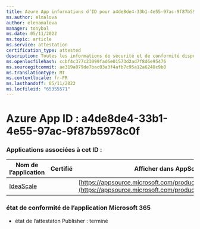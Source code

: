```yaml
---
title: Azure App informations d’ID pour a4de8de4-33b1-4e55-97ac-9f87b5978c0f
ms.author: elmalova
author: elenamalova
manager: tonybal
ms.date: 05/11/2022
ms.topic: article
ms.service: attestation
certification_type: attested
description: Toutes les informations de sécurité et de conformité disponibles pour a4de8de4-33b1-4e55-97ac-9f87b5978c0f.
ms.openlocfilehash: ccbf4c377c23099fad6e01573d2ad7f8d6e95476
ms.sourcegitcommit: ae319a079de7bac03a3f4afb7c95a12a6248c9b0
ms.translationtype: MT
ms.contentlocale: fr-FR
ms.lasthandoff: 05/11/2022
ms.locfileid: "65355571"
---
```

# <a name="azure-app-id-a4de8de4-33b1-4e55-97ac-9f87b5978c0f"></a>Azure App ID : a4de8de4-33b1-4e55-97ac-9f87b5978c0f


### <a name="apps-associated-with-this-id"></a>Applications associées à cet ID :
| **Nom de l’application** | **Certifié** | **Afficher dans AppSource** |
|--------------|---------------|-----------------------|
| [IdeaScale](../forward/WA200003868.md) |  | [https://appsource.microsoft.com/product/office/WA200003868](https://appsource.microsoft.com/product/office/WA200003868) |

### <a name="microsoft-365-app-compliance-status"></a>état de conformité de l’application Microsoft 365
- état de l’attestaton Publisher : terminé
